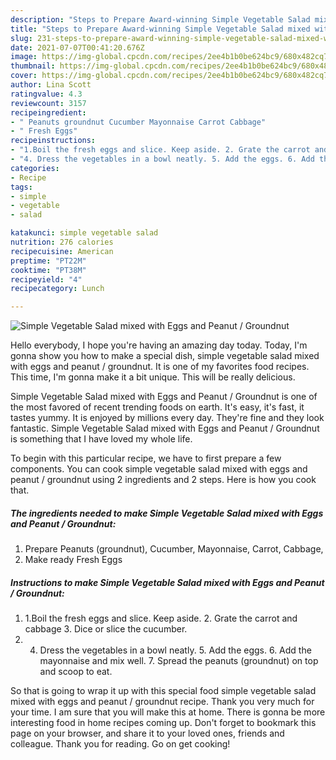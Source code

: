```yaml
---
description: "Steps to Prepare Award-winning Simple Vegetable Salad mixed with Eggs and Peanut / Groundnut"
title: "Steps to Prepare Award-winning Simple Vegetable Salad mixed with Eggs and Peanut / Groundnut"
slug: 231-steps-to-prepare-award-winning-simple-vegetable-salad-mixed-with-eggs-and-peanut-groundnut
date: 2021-07-07T00:41:20.676Z
image: https://img-global.cpcdn.com/recipes/2ee4b1b0be624bc9/680x482cq70/simple-vegetable-salad-mixed-with-eggs-and-peanut-groundnut-recipe-main-photo.jpg
thumbnail: https://img-global.cpcdn.com/recipes/2ee4b1b0be624bc9/680x482cq70/simple-vegetable-salad-mixed-with-eggs-and-peanut-groundnut-recipe-main-photo.jpg
cover: https://img-global.cpcdn.com/recipes/2ee4b1b0be624bc9/680x482cq70/simple-vegetable-salad-mixed-with-eggs-and-peanut-groundnut-recipe-main-photo.jpg
author: Lina Scott
ratingvalue: 4.3
reviewcount: 3157
recipeingredient:
- " Peanuts groundnut Cucumber Mayonnaise Carrot Cabbage"
- " Fresh Eggs"
recipeinstructions:
- "1.Boil the fresh eggs and slice. Keep aside. 2. Grate the carrot and cabbage 3. Dice or slice the cucumber."
- "4. Dress the vegetables in a bowl neatly. 5. Add the eggs. 6. Add the mayonnaise and mix well. 7. Spread the peanuts (groundnut) on top and scoop to eat."
categories:
- Recipe
tags:
- simple
- vegetable
- salad

katakunci: simple vegetable salad 
nutrition: 276 calories
recipecuisine: American
preptime: "PT22M"
cooktime: "PT38M"
recipeyield: "4"
recipecategory: Lunch

---
```



![Simple Vegetable Salad mixed with Eggs and Peanut / Groundnut](https://img-global.cpcdn.com/recipes/2ee4b1b0be624bc9/680x482cq70/simple-vegetable-salad-mixed-with-eggs-and-peanut-groundnut-recipe-main-photo.jpg)

Hello everybody, I hope you're having an amazing day today. Today, I'm gonna show you how to make a special dish, simple vegetable salad mixed with eggs and peanut / groundnut. It is one of my favorites food recipes. This time, I'm gonna make it a bit unique. This will be really delicious.

Simple Vegetable Salad mixed with Eggs and Peanut / Groundnut is one of the most favored of recent trending foods on earth. It's easy, it's fast, it tastes yummy. It is enjoyed by millions every day. They're fine and they look fantastic. Simple Vegetable Salad mixed with Eggs and Peanut / Groundnut is something that I have loved my whole life.




To begin with this particular recipe, we have to first prepare a few components. You can cook simple vegetable salad mixed with eggs and peanut / groundnut using 2 ingredients and 2 steps. Here is how you cook that.

<!--inarticleads1-->

##### The ingredients needed to make Simple Vegetable Salad mixed with Eggs and Peanut / Groundnut:

1. Prepare  Peanuts (groundnut), Cucumber, Mayonnaise, Carrot, Cabbage,
1. Make ready  Fresh Eggs




<!--inarticleads2-->

##### Instructions to make Simple Vegetable Salad mixed with Eggs and Peanut / Groundnut:

1. 1.Boil the fresh eggs and slice. Keep aside. 2. Grate the carrot and cabbage 3. Dice or slice the cucumber.
1. 4. Dress the vegetables in a bowl neatly. 5. Add the eggs. 6. Add the mayonnaise and mix well. 7. Spread the peanuts (groundnut) on top and scoop to eat.




So that is going to wrap it up with this special food simple vegetable salad mixed with eggs and peanut / groundnut recipe. Thank you very much for your time. I am sure that you will make this at home. There is gonna be more interesting food in home recipes coming up. Don't forget to bookmark this page on your browser, and share it to your loved ones, friends and colleague. Thank you for reading. Go on get cooking!
